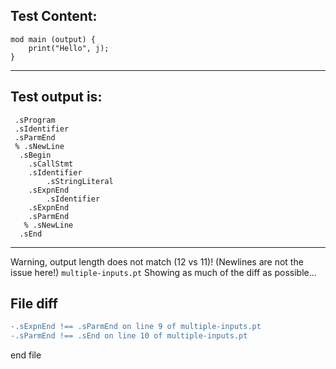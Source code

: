 
Test Content: 
-------------------------
```
mod main (output) {
    print("Hello", j);
}
```
------------------------
Test output is: 
-------------------------
```
 .sProgram
 .sIdentifier
 .sParmEnd
 % .sNewLine
  .sBegin
    .sCallStmt
    .sIdentifier
        .sStringLiteral
    .sExpnEnd
        .sIdentifier
    .sExpnEnd
    .sParmEnd
   % .sNewLine
  .sEnd

```
------------------------
Warning, output length does not match (12 vs 11)!  (Newlines are not the issue here!) `multiple-inputs.pt`
Showing as much of the diff as possible...

File diff
-------------------------
```diff
-.sExpnEnd !== .sParmEnd on line 9 of multiple-inputs.pt
-.sParmEnd !== .sEnd on line 10 of multiple-inputs.pt

```
end file
